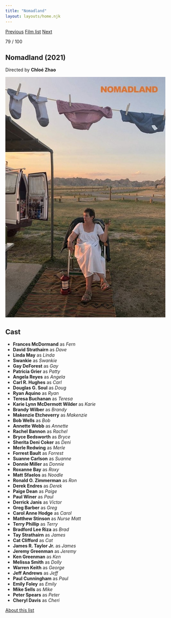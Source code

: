 ```yaml
---
title: "Nomadland"
layout: layouts/home.njk
---
```


<nav class="films">
  <a class="prev" href="../the-truffle-hunters">Previous</a>
  <a href="../">Film list</a>
  <a class="next" href="../petite-maman">Next</a>
</nav>

<p>79 / 100</p>

<article class="film">
  <h1>Nomadland (2021)</h1>

  <p class="director">
    Directed by <strong>Chloé Zhao</strong>
  </p>

  <img src="../films/posters/nomadland.jpg" alt="">

  <h2>
    Cast
  </h2>
  <ul>
    <li><strong>Frances McDormand</strong> as <em>Fern</em></li>
<li><strong>David Strathairn</strong> as <em>Dave</em></li>
<li><strong>Linda May</strong> as <em>Linda</em></li>
<li><strong>Swankie</strong> as <em>Swankie</em></li>
<li><strong>Gay DeForest</strong> as <em>Gay</em></li>
<li><strong>Patricia Grier</strong> as <em>Patty</em></li>
<li><strong>Angela Reyes</strong> as <em>Angela</em></li>
<li><strong>Carl R. Hughes</strong> as <em>Carl</em></li>
<li><strong>Douglas G. Soul</strong> as <em>Doug</em></li>
<li><strong>Ryan Aquino</strong> as <em>Ryan</em></li>
<li><strong>Teresa Buchanan</strong> as <em>Teresa</em></li>
<li><strong>Karie Lynn McDermott Wilder</strong> as <em>Karie</em></li>
<li><strong>Brandy Wilber</strong> as <em>Brandy</em></li>
<li><strong>Makenzie Etcheverry</strong> as <em>Makenzie</em></li>
<li><strong>Bob Wells</strong> as <em>Bob</em></li>
<li><strong>Annette Webb</strong> as <em>Annette</em></li>
<li><strong>Rachel Bannon</strong> as <em>Rachel</em></li>
<li><strong>Bryce Bedsworth</strong> as <em>Bryce</em></li>
<li><strong>Sherita Deni Coker</strong> as <em>Deni</em></li>
<li><strong>Merle Redwing</strong> as <em>Merle</em></li>
<li><strong>Forrest Bault</strong> as <em>Forrest</em></li>
<li><strong>Suanne Carlson</strong> as <em>Suanne</em></li>
<li><strong>Donnie Miller</strong> as <em>Donnie</em></li>
<li><strong>Roxanne Bay</strong> as <em>Roxy</em></li>
<li><strong>Matt Sfaelos</strong> as <em>Noodle</em></li>
<li><strong>Ronald O. Zimmerman</strong> as <em>Ron</em></li>
<li><strong>Derek Endres</strong> as <em>Derek</em></li>
<li><strong>Paige Dean</strong> as <em>Paige</em></li>
<li><strong>Paul Winer</strong> as <em>Paul</em></li>
<li><strong>Derrick Janis</strong> as <em>Victor</em></li>
<li><strong>Greg Barber</strong> as <em>Greg</em></li>
<li><strong>Carol Anne Hodge</strong> as <em>Carol</em></li>
<li><strong>Matthew Stinson</strong> as <em>Nurse Matt</em></li>
<li><strong>Terry Phillip</strong> as <em>Terry</em></li>
<li><strong>Bradford Lee Riza</strong> as <em>Brad</em></li>
<li><strong>Tay Strathairn</strong> as <em>James</em></li>
<li><strong>Cat Clifford</strong> as <em>Cat</em></li>
<li><strong>James R. Taylor Jr.</strong> as <em>James</em></li>
<li><strong>Jeremy Greenman</strong> as <em>Jeremy</em></li>
<li><strong>Ken Greenman</strong> as <em>Ken</em></li>
<li><strong>Melissa Smith</strong> as <em>Dolly</em></li>
<li><strong>Warren Keith</strong> as <em>George</em></li>
<li><strong>Jeff Andrews</strong> as <em>Jeff</em></li>
<li><strong>Paul Cunningham</strong> as <em>Paul</em></li>
<li><strong>Emily Foley</strong> as <em>Emily</em></li>
<li><strong>Mike Sells</strong> as <em>Mike</em></li>
<li><strong>Peter Spears</strong> as <em>Peter</em></li>
<li><strong>Cheryl Davis</strong> as <em>Cheri</em></li>
  </ul>
</article>
<footer>
  <a href="../about">About this list</a>
</footer>

